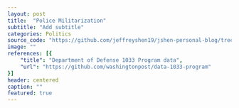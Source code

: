 ```yaml
---
layout: post
title:  "Police Militarization"
subtitle: "Add subtitle"
categories: Politics
source_code: "https://github.com/jeffreyshen19/jshen-personal-blog/tree/master/_code/police-militarization"
image: ""
references: [{
    "title": "Department of Defense 1033 Program data",
    "url": "https://github.com/washingtonpost/data-1033-program"
}]
header: centered
caption: ""
featured: true
---
```

